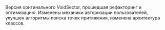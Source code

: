 Версия оригинального VoidSector, прошедшая рефакторинг и оптимизацию.
Изменены механики авторизации пользователей, улучшен алгоритмы поиска точек притяжения, изменена архитектура классов. 
